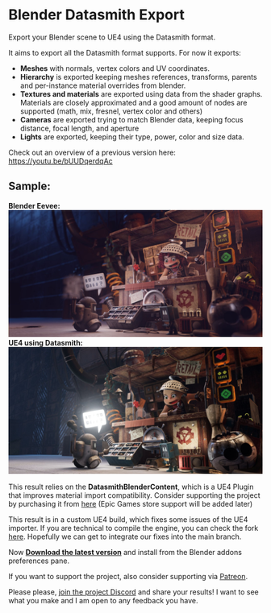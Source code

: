 # Blender Datasmith Export

Export your Blender scene to UE4 using the Datasmith format.

It aims to export all the Datasmith format supports. For now it exports:

* __Meshes__ with normals, vertex colors and UV coordinates.
* __Hierarchy__ is exported keeping meshes references, transforms, parents and
per-instance material overrides from blender.
* __Textures and materials__ are exported using data from the shader graphs.
Materials are closely approximated and a good amount of nodes are supported
(math, mix, fresnel, vertex color and others)
* __Cameras__ are exported trying to match Blender data, keeping focus
distance, focal length, and aperture
* __Lights__ are exported, keeping their type, power, color and size data.

Check out an overview of a previous version here:
https://youtu.be/bUUDqerdqAc

## Sample:
__Blender Eevee:__
![Blender Eevee render](docs/blender.jpg)
__UE4 using Datasmith:__
![UE4 render](docs/unreal.jpg)

This result relies on the **DatasmithBlenderContent**, which is a UE4 Plugin
that improves material import compatibility. Consider supporting the project by
purchasing it from [here][gumroad] (Epic Games store support will be added later)

[gumroad]: https://gum.co/DQvTL

This result is in a custom UE4 build, which fixes some issues of the UE4
importer. If you are technical to compile the engine, you can check the fork
[here][ue4 fork]. Hopefully we can get to integrate our fixes into the main
branch.

[ue4 fork]: https://github.com/0xafbf/UnrealEngine/tree/master

Now [__Download the latest version__][download_link] and install from the
Blender addons preferences pane.

[download_link]: https://github.com/0xafbf/blender-datasmith-export/releases/download/v0.1.1/blender_datasmith_export.zip

If you want to support the project, also consider supporting via [Patreon].

[patreon]: https://www.patreon.com/0xafbf

Please please, [join the project Discord][join_discord] and share your results!
I want to see what you make and I am open to any feedback you have.

[join_discord]: https://discord.gg/h2GHqMq

